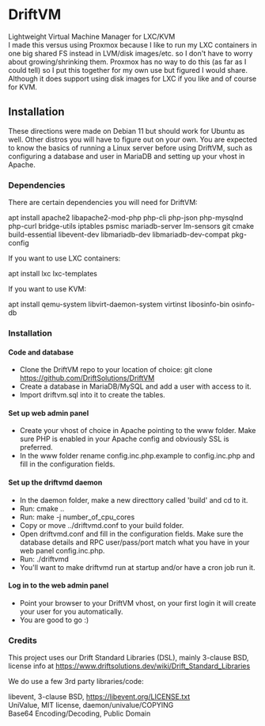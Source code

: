 # DriftVM
Lightweight Virtual Machine Manager for LXC/KVM<br />
I made this versus using Proxmox because I like to run my LXC containers in one big shared FS instead in LVM/disk images/etc. so I don't have to worry about growing/shrinking them. Proxmox has no way to do this (as far as I could tell) so I put this together for my own use but figured I would share. Although it does support using disk images for LXC if you like and of course for KVM.

## Installation
These directions were made on Debian 11 but should work for Ubuntu as well. Other distros you will have to figure out on your own. You are expected to know the basics of running a Linux server before using DriftVM, such as configuring a database and user in MariaDB and setting up your vhost in Apache.

### Dependencies

There are certain dependencies you will need for DriftVM:

apt install apache2 libapache2-mod-php php-cli php-json php-mysqlnd php-curl bridge-utils iptables psmisc mariadb-server lm-sensors git cmake build-essential libevent-dev libmariadb-dev libmariadb-dev-compat pkg-config

If you want to use LXC containers:

apt install lxc lxc-templates

If you want to use KVM:

apt install qemu-system libvirt-daemon-system virtinst libosinfo-bin osinfo-db

### Installation

#### Code and database

- Clone the DriftVM repo to your location of choice: git clone https://github.com/DriftSolutions/DriftVM
- Create a database in MariaDB/MySQL and add a user with access to it.
- Import driftvm.sql into it to create the tables.

#### Set up web admin panel

- Create your vhost of choice in Apache pointing to the www folder. Make sure PHP is enabled in your Apache config and obviously SSL is preferred.
- In the www folder rename config.inc.php.example to config.inc.php and fill in the configuration fields.

#### Set up the driftvmd daemon

- In the daemon folder, make a new directtory called 'build' and cd to it.
- Run: cmake ..
- Run: make -j number_of_cpu_cores
- Copy or move ../driftvmd.conf to your build folder.
- Open driftvmd.conf and fill in the configuration fields. Make sure the database details and RPC user/pass/port match what you have in your web panel config.inc.php.
- Run: ./driftvmd
- You'll want to make driftvmd run at startup and/or have a cron job run it.

#### Log in to the web admin panel

- Point your browser to your DriftVM vhost, on your first login it will create your user for you automatically.
- You are good to go :)

### Credits

This project uses our Drift Standard Libraries (DSL), mainly 3-clause BSD, license info at https://www.driftsolutions.dev/wiki/Drift_Standard_Libraries

We do use a few 3rd party libraries/code:

libevent, 3-clause BSD, https://libevent.org/LICENSE.txt <br />
UniValue, MIT license, daemon/univalue/COPYING<br />
Base64 Encoding/Decoding, Public Domain
